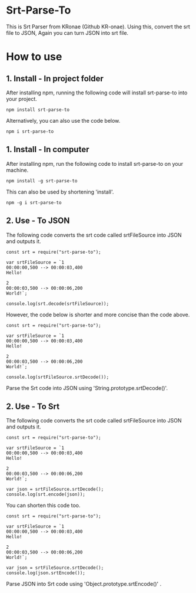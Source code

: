 # Srt-Parse-To
This is Srt Parser from KRonae (Github KR-onae).
Using this, convert the srt file to JSON,
Again you can turn JSON into srt file.

# How to use
## 1. Install - In project folder
After installing npm, running the following code will install srt-parse-to into your project.
```npm
npm install srt-parse-to
```
Alternatively, you can also use the code below.
```npm
npm i srt-parse-to
```
## 1. Install - In computer
After installing npm, run the following code to install srt-parse-to on your machine.
```npm
npm install -g srt-parse-to
```
This can also be used by shortening 'install'.
```npm
npm -g i srt-parse-to
```

## 2. Use - To JSON
The following code converts the srt code called srtFileSource into JSON and outputs it.
```node
const srt = require("srt-parse-to");

var srtFileSource = `1
00:00:00,500 --> 00:00:03,400
Hello!

2
00:00:03,500 --> 00:00:06,200
World!`;

console.log(srt.decode(srtFileSource));
```
However, the code below is shorter and more concise than the code above.
```node
const srt = require("srt-parse-to");

var srtFileSource = `1
00:00:00,500 --> 00:00:03,400
Hello!

2
00:00:03,500 --> 00:00:06,200
World!`;

console.log(srtFileSource.srtDecode());
```
Parse the Srt code into JSON using 'String.prototype.srtDecode()'.

## 2. Use - To Srt
The following code converts the srt code called srtFileSource into JSON and outputs it.
```node
const srt = require("srt-parse-to");

var srtFileSource = `1
00:00:00,500 --> 00:00:03,400
Hello!

2
00:00:03,500 --> 00:00:06,200
World!`;

var json = srtFileSource.srtDecode();
console.log(srt.encode(json));
```
You can shorten this code too.
```node
const srt = require("srt-parse-to");

var srtFileSource = `1
00:00:00,500 --> 00:00:03,400
Hello!

2
00:00:03,500 --> 00:00:06,200
World!`;

var json = srtFileSource.srtDecode();
console.log(json.srtEncode());
```
Parse JSON into Srt code using 'Object.prototype.srtEncode()' .
